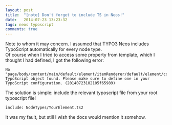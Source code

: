 ```yaml
---
layout: post
title:  "[note] Don't forget to include TS in Neos!"
date:   2014-07-23 13:23:32
tags: neos typoscript
comments: true
---
```


Note to whom it may concern.
I assumed that TYPO3 Neos includes TypoScript automatically for every node type.  
Of course when I tried to access some property from template, which I thought I had defined, I got the following  error:

```
No "page/body/content/main/default/element/itemRenderer/default/element/column0" TypoScript object found. Please make sure to define one in your TypoScript configuration. (20140723102105f65989)
```

The solution is simple: include the relevant typoscript file from your root typoscript file!

```
include: NodeTypes/YourElement.ts2
```

It was my fault, but still I wish the docs would mention it somehow.